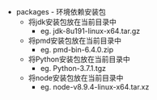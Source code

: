 * packages - 环境依赖安装包
    * 将jdk安装包放在当前目录中
        * eg. jdk-8u191-linux-x64.tar.gz
    * 将pmd安装包放在当前目录中
        * eg. pmd-bin-6.4.0.zip
    * 将Python安装包放在当前目录中
        * eg. Python-3.7.1.tgz
    * 将node安装包放在当前目录中
        * eg. node-v8.9.4-linux-x64.tar.xz